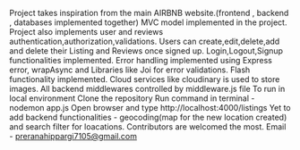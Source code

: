 Project takes inspiration from the main AIRBNB website.(frontend , backend , databases implemented together)
MVC model implemented in the project. 
Project also implements user and reviews authentication,authorization,validations.
Users can create,edit,delete,add and delete their Listing and Reviews once signed up. 
Login,Logout,Signup functionalities implemented.
Error handling implemented using Express error, wrapAsync and Libraries like Joi for error validations.
Flash functionality implemented.
Cloud services like cloudinary is used to store images.
All backend middlewares controlled by middleware.js file
To run in local environment
Clone the repository
Run command in terminal - nodemon app.js
Open browser and type http://localhost:4000/listings
Yet to add backend functionalities - geocoding(map for the new location created) and search filter for loacations.
Contributors are welcomed the most.
Email - preranahippargi7105@gmail.com
